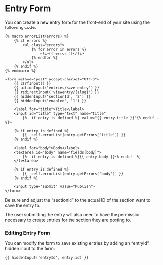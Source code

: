 # Entry Form

You can create a new entry form for the front-end of your site using the following code:

```twig
{% macro errorList(errors) %}
    {% if errors %}
        <ul class="errors">
            {% for error in errors %}
                <li>{{ error }}</li>
            {% endfor %}
        </ul>
    {% endif %}
{% endmacro %}

<form method="post" accept-charset="UTF-8">
    {{ csrfInput() }}
    {{ actionInput('entries/save-entry') }}
    {{ redirectInput('viewentry/{slug}') }}
    {{ hiddenInput('sectionId', '2') }}
    {{ hiddenInput('enabled', '1') }}

    <label for="title">Title</label>
    <input id="title" type="text" name="title"
        {%- if entry is defined %} value="{{ entry.title }}"{% endif -%}>

    {% if entry is defined %}
        {{ _self.errorList(entry.getErrors('title')) }}
    {% endif %}

    <label for="body">Body</label>
    <textarea id="body" name="fields[body]">
        {%- if entry is defined %}{{ entry.body }}{% endif -%}
    </textarea>

    {% if entry is defined %}
        {{ _self.errorList(entry.getErrors('body')) }}
    {% endif %}

    <input type="submit" value="Publish">
</form>

```

Be sure and adjust the “sectionId” to the actual ID of the section want to save the entry to.

The user submitting the entry will also need to have the permission necessary to create entries for the section they are posting to.

### Editing Entry Form

You can modify the form to save existing entries by adding an “entryId” hidden input to the form:

```twig
{{ hiddenInput('entryId', entry.id) }}
```
